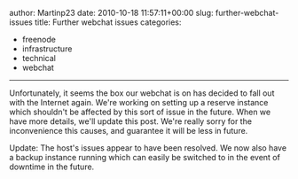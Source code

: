 author: Martinp23
date: 2010-10-18 11:57:11+00:00
slug: further-webchat-issues
title: Further webchat issues
categories:
- freenode
- infrastructure
- technical
- webchat
---
Unfortunately, it seems the box our webchat is on has decided to fall out with the Internet again. We're working on setting up a reserve instance which shouldn't be affected by this sort of issue in the future. When we have more details, we'll update this post. We're really sorry for the inconvenience this causes, and guarantee it will be less in future.

Update: The host's issues appear to have been resolved. We now also have a backup instance running which can easily be switched to in the event of downtime in the future.
